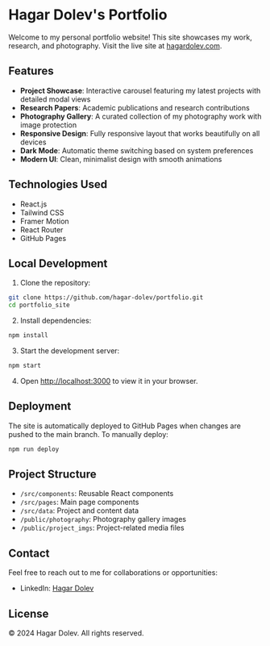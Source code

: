 # Hagar Dolev's Portfolio

Welcome to my personal portfolio website! This site showcases my work, research, and photography. Visit the live site at [hagardolev.com](https://hagardolev.com).

## Features

- **Project Showcase**: Interactive carousel featuring my latest projects with detailed modal views
- **Research Papers**: Academic publications and research contributions
- **Photography Gallery**: A curated collection of my photography work with image protection
- **Responsive Design**: Fully responsive layout that works beautifully on all devices
- **Dark Mode**: Automatic theme switching based on system preferences
- **Modern UI**: Clean, minimalist design with smooth animations

## Technologies Used

- React.js
- Tailwind CSS
- Framer Motion
- React Router
- GitHub Pages

## Local Development

1. Clone the repository:

```bash
git clone https://github.com/hagar-dolev/portfolio.git
cd portfolio_site
```

2. Install dependencies:

```bash
npm install
```

3. Start the development server:

```bash
npm start
```

4. Open [http://localhost:3000](http://localhost:3000) to view it in your browser.

## Deployment

The site is automatically deployed to GitHub Pages when changes are pushed to the main branch. To manually deploy:

```bash
npm run deploy
```

## Project Structure

- `/src/components`: Reusable React components
- `/src/pages`: Main page components
- `/src/data`: Project and content data
- `/public/photography`: Photography gallery images
- `/public/project_imgs`: Project-related media files

## Contact

Feel free to reach out to me for collaborations or opportunities:

- LinkedIn: [Hagar Dolev](https://www.linkedin.com/in/hagar-dolev/)

## License

© 2024 Hagar Dolev. All rights reserved.

